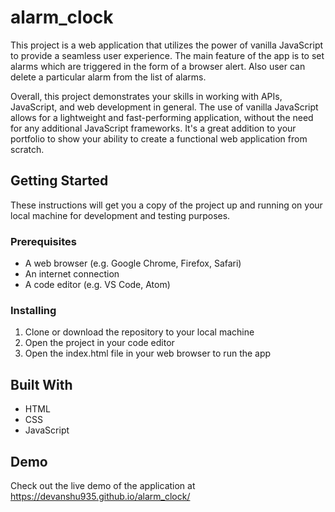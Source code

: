 # alarm_clock
This project is a web application that utilizes the power of vanilla JavaScript to provide a seamless user experience. The main feature of the app is to set alarms which are triggered in the form of a browser alert. Also user can delete a particular alarm from the list of alarms.

Overall, this project demonstrates your skills in working with APIs, JavaScript, and web development in general. The use of vanilla JavaScript allows for a lightweight and fast-performing application, without the need for any additional JavaScript frameworks.
It's a great addition to your portfolio to show your ability to create a functional web application from scratch.

## Getting Started

These instructions will get you a copy of the project up and running on your local machine for development and testing purposes.

### Prerequisites

- A web browser (e.g. Google Chrome, Firefox, Safari)
- An internet connection
- A code editor (e.g. VS Code, Atom)

### Installing

1. Clone or download the repository to your local machine
2. Open the project in your code editor
3. Open the index.html file in your web browser to run the app

## Built With

- HTML
- CSS
- JavaScript

## Demo

Check out the live demo of the application at https://devanshu935.github.io/alarm_clock/
